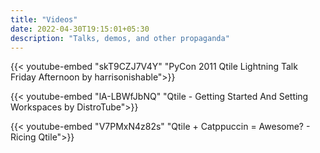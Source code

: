 ```yaml
---
title: "Videos"
date: 2022-04-30T19:15:01+05:30
description: "Talks, demos, and other propaganda"
---
```


<!-- Add a youtube video using - {{< youtube id="skT9CZJ7V4Y" title="Qtile - demonstration of floating by Ben Duffield" >}} -->

{{< youtube-embed "skT9CZJ7V4Y" "PyCon 2011 Qtile Lightning Talk Friday Afternoon by harrisonishable">}}

{{< youtube-embed "lA-LBWfJbNQ" "Qtile - Getting Started And Setting Workspaces by DistroTube">}}

{{< youtube-embed "V7PMxN4z82s" "Qtile + Catppuccin = Awesome? - Ricing Qtile">}}
